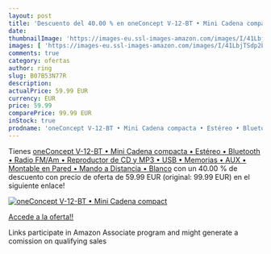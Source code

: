 ```yaml
---
layout: post
title: 'Descuento del 40.00 % en oneConcept V-12-BT • Mini Cadena compact'
date: 
thumbnailImage: 'https://images-eu.ssl-images-amazon.com/images/I/41LbjTSdp2L._SL200_.jpg'
images: [ 'https://images-eu.ssl-images-amazon.com/images/I/41LbjTSdp2L._SL200_.jpg' ]
comments: true
category: ofertas
author: ring
slug: B07B53N77R
description:
actualPrice: 59.99 EUR
currency: EUR
price: 59.99
comparePrice: 99.99 EUR
inStock: true
prodname: 'oneConcept V-12-BT • Mini Cadena compacta • Estéreo • Bluetooth • Radio FM/Am • Reproductor de CD y MP3 • USB • Memorias • AUX • Montable en Pared • Mando a Distancia • Blanco'
---
```


Tienes [oneConcept V-12-BT • Mini Cadena compacta • Estéreo • Bluetooth • Radio FM/Am • Reproductor de CD y MP3 • USB • Memorias • AUX • Montable en Pared • Mando a Distancia • Blanco](https://www.amazon.es/dp/B07B53N77R/?tag=tolees-21) con un 40.00 % de descuento con precio de oferta de 59.99 EUR (original: 99.99 EUR) en el siguiente enlace!

[![oneConcept V-12-BT • Mini Cadena compact](https://images-eu.ssl-images-amazon.com/images/I/41LbjTSdp2L._SL200_.jpg)](https://www.amazon.es/dp/B07B53N77R/?tag=tolees-21)

[Accede a la oferta!!](https://www.amazon.es/dp/B07B53N77R/?tag=tolees-21)

Links participate in Amazon Associate program and might generate a comission on qualifying sales


